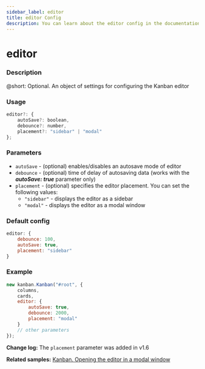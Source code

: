 ```yaml
---
sidebar_label: editor
title: editor Config
description: You can learn about the editor config in the documentation of the DHTMLX JavaScript Kanban library. Browse developer guides and API reference, try out code examples and live demos, and download a free 30-day evaluation version of DHTMLX Kanban.
---
```


# editor

### Description

@short: Optional. An object of settings for configuring the Kanban editor

### Usage

~~~jsx {}
editor?: {
    autoSave?: boolean,
    debounce?: number,
    placement?: "sidebar" | "modal"
}; 
~~~

### Parameters

- `autoSave` - (optional) enables/disables an autosave mode of editor
- `debounce` - (optional) time of delay of autosaving data (works with the ***autoSave: true*** parameter only)
- `placement` - (optional) specifies the editor placement. You can set the following values:
    - `"sidebar"` - displays the editor as a sidebar
    - `"modal"` - displays the editor as a modal window

### Default config

~~~jsx {}
editor: {
    debounce: 100,
    autoSave: true,
    placement: "sidebar"
}
~~~

### Example

~~~jsx {4-8}
new kanban.Kanban("#root", {
    columns,
    cards,
    editor: {
        autoSave: true,
        debounce: 2000,
        placement: "modal"
    }
    // other parameters
});
~~~

**Change log:** The `placement` parameter was added in v1.6

**Related samples:** [Kanban. Opening the editor in a modal window](https://snippet.dhtmlx.com/vt6pe7qz?tag=kanban)
